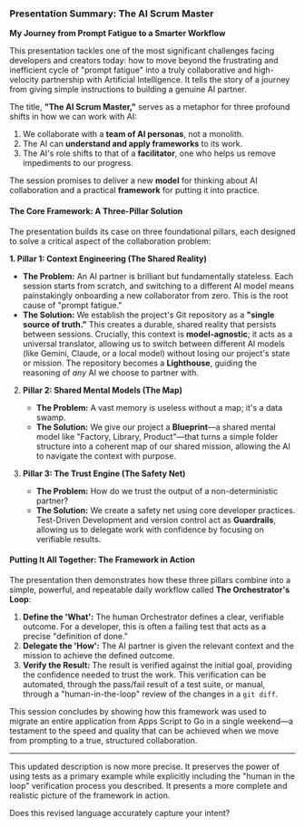 ### **Presentation Summary: The AI Scrum Master**

**My Journey from Prompt Fatigue to a Smarter Workflow**

This presentation tackles one of the most significant challenges facing developers and creators today: how to move beyond the frustrating and inefficient cycle of "prompt fatigue" into a truly collaborative and high-velocity partnership with Artificial Intelligence. It tells the story of a journey from giving simple instructions to building a genuine AI partner.

The title, **"The AI Scrum Master,"** serves as a metaphor for three profound shifts in how we can work with AI:

1.  We collaborate with a **team of AI personas**, not a monolith.
2.  The AI can **understand and apply frameworks** to its work.
3.  The AI's role shifts to that of a **facilitator**, one who helps us remove impediments to our progress.

The session promises to deliver a new **model** for thinking about AI collaboration and a practical **framework** for putting it into practice.

#### **The Core Framework: A Three-Pillar Solution**

The presentation builds its case on three foundational pillars, each designed to solve a critical aspect of the collaboration problem:

**1. Pillar 1: Context Engineering (The Shared Reality)**

* **The Problem:** An AI partner is brilliant but fundamentally stateless. Each session starts from scratch, and switching to a different AI model means painstakingly onboarding a new collaborator from zero. This is the root cause of "prompt fatigue."
* **The Solution:** We establish the project's Git repository as a **"single source of truth."** This creates a durable, shared reality that persists between sessions. Crucially, this context is **model-agnostic**; it acts as a universal translator, allowing us to switch between different AI models (like Gemini, Claude, or a local model) without losing our project's state or mission. The repository becomes a **Lighthouse**, guiding the reasoning of *any* AI we choose to partner with.

2.  **Pillar 2: Shared Mental Models (The Map)**
    *   **The Problem:** A vast memory is useless without a map; it's a data swamp.
    *   **The Solution:** We give our project a **Blueprint**—a shared mental model like "Factory, Library, Product"—that turns a simple folder structure into a coherent map of our shared mission, allowing the AI to navigate the context with purpose.

3.  **Pillar 3: The Trust Engine (The Safety Net)**
    *   **The Problem:** How do we trust the output of a non-deterministic partner?
    *   **The Solution:** We create a safety net using core developer practices. Test-Driven Development and version control act as **Guardrails**, allowing us to delegate work with confidence by focusing on verifiable results.

#### **Putting It All Together: The Framework in Action**

The presentation then demonstrates how these three pillars combine into a simple, powerful, and repeatable daily workflow called **The Orchestrator's Loop**:

1. **Define the 'What':** The human Orchestrator defines a clear, verifiable outcome. For a developer, this is often a failing test that acts as a precise "definition of done."
2. **Delegate the 'How':** The AI partner is given the relevant context and the mission to achieve the defined outcome.
3. **Verify the Result:** The result is verified against the initial goal, providing the confidence needed to trust the work. This verification can be automated, through the pass/fail result of a test suite, or manual, through a "human-in-the-loop" review of the changes in a `git diff`.

This session concludes by showing how this framework was used to migrate an entire application from Apps Script to Go in a single weekend—a testament to the speed and quality that can be achieved when we move from prompting to a true, structured collaboration.

***

This updated description is now more precise. It preserves the power of using tests as a primary example while explicitly including the "human in the loop" verification process you described. It presents a more complete and realistic picture of the framework in action.

Does this revised language accurately capture your intent?
